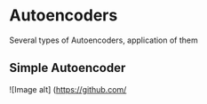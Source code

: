 # Autoencoders
Several types of Autoencoders, application of them
## Simple Autoencoder 
![Image alt] (https://github.com/

